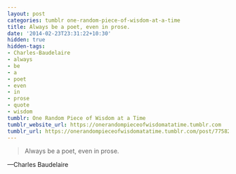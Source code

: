 ```yaml
---
layout: post
categories: tumblr one-random-piece-of-wisdom-at-a-time
title: Always be a poet, even in prose.
date: '2014-02-23T23:31:22+10:30'
hidden: true
hidden-tags:
- Charles-Baudelaire
- always
- be
- a
- poet
- even
- in
- prose
- quote
- wisdom
tumblr: One Random Piece of Wisdom at a Time
tumblr_website_url: https://onerandompieceofwisdomatatime.tumblr.com
tumblr_url: https://onerandompieceofwisdomatatime.tumblr.com/post/77582728749/always-be-a-poet-even-in-prose
---
```

> Always be a poet, even in prose.

—Charles Baudelaire
